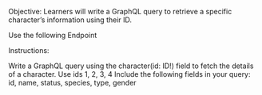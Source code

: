 Objective: Learners will write a GraphQL query to retrieve a specific character’s information using their ID.

Use the following Endpoint

Instructions:

Write a GraphQL query using the character(id: ID!) field to fetch the details of a character. Use ids 1, 2, 3, 4
Include the following fields in your query: id, name, status, species, type, gender